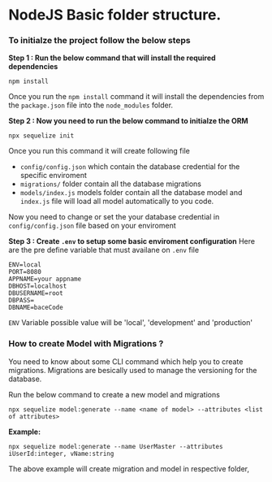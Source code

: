 # NodeJS Basic folder structure.

### To initialze the project follow the below steps
**Step 1  : Run the below command that will install the required dependencies**
```
npm install
```
Once you run the `npm install` command it will install the dependencies from the `package.json` file into the `node_modules` folder.

**Step 2  : Now you need to run the below command to initialze the ORM**
```
npx sequelize init
```
Once you run this command it will create following file 
 * `config/config.json` which contain the database credential for the specific enviroment
 * `migrations/` folder contain all the database migrations
 * `models/index.js` models folder contain all the database model and `index.js` file will load all model automatically to you code.

Now you need to change or set the your database credential in `config/config.json` file based on  your enviroment

**Step 3 : Create `.env` to setup some basic enviroment configuration**
Here are the pre define variable that must availane on `.env` file 

```
ENV=local
PORT=8080
APPNAME=your appname
DBHOST=localhost
DBUSERNAME=root
DBPASS=
DBNAME=baceCode
```
`ENV` Variable possible value will be 'local', 'development' and 'production'

### How to create Model with Migrations ?

You need to know about some CLI command which help you to create migrations. Migrations are besically used to manage the versioning for the database.

Run the below command to create a new model and migrations

`npx sequelize model:generate --name <name of model> --attributes <list of attributes>`

**Example:**
```
npx sequelize model:generate --name UserMaster --attributes iUserId:integer, vName:string
```

The above example will create migration and model in respective folder,
